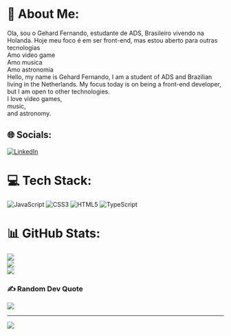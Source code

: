 # 💫 About Me:
Ola, sou o Gehard Fernando, estudante de ADS, Brasileiro vivendo na Holanda. Hoje meu foco é em ser front-end, mas estou aberto para outras tecnologias<br>Amo video game<br>Amo musica<br>Amo astronomia<br>
Hello, my name is Gehard Fernando, I am a student of ADS and Brazilian living in the Netherlands. My focus today is on being a front-end developer, but I am open to other technologies. <br>
I love video games, <br> music, <br> and astronomy.


## 🌐 Socials:
[![LinkedIn](https://img.shields.io/badge/LinkedIn-%230077B5.svg?logo=linkedin&logoColor=white)](https://linkedin.com/in/gehard-fernando-ramos-oliveira-4baa8986/) 

# 💻 Tech Stack:
![JavaScript](https://img.shields.io/badge/javascript-%23323330.svg?style=flat-square&logo=javascript&logoColor=%23F7DF1E) ![CSS3](https://img.shields.io/badge/css3-%231572B6.svg?style=flat-square&logo=css3&logoColor=white) ![HTML5](https://img.shields.io/badge/html5-%23E34F26.svg?style=flat-square&logo=html5&logoColor=white) ![TypeScript](https://img.shields.io/badge/typescript-%23007ACC.svg?style=flat-square&logo=typescript&logoColor=white)
# 📊 GitHub Stats:
![](https://github-readme-stats.vercel.app/api?username=GehardFernando&theme=vue-dark&hide_border=true&include_all_commits=true&count_private=false)<br/>
![](https://github-readme-streak-stats.herokuapp.com/?user=GehardFernando&theme=vue-dark&hide_border=true)<br/>
![](https://github-readme-stats.vercel.app/api/top-langs/?username=GehardFernando&theme=vue-dark&hide_border=true&include_all_commits=true&count_private=false&layout=compact)

### ✍️ Random Dev Quote
![](https://quotes-github-readme.vercel.app/api?type=horizontal&theme=radical)

---
[![](https://visitcount.itsvg.in/api?id=GehardFernando&icon=0&color=0)](https://visitcount.itsvg.in)
